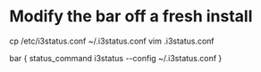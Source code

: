# Modify the bar off a fresh install
cp /etc/i3status.conf ~/.i3status.conf
vim .i3status.conf

bar {
    status_command i3status --config ~/.i3status.conf
}

